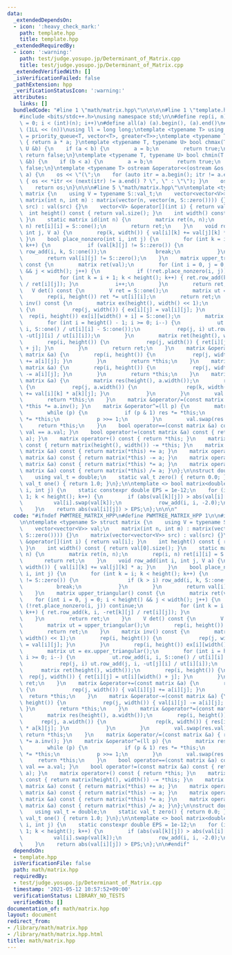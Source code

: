 ```yaml
---
data:
  _extendedDependsOn:
  - icon: ':heavy_check_mark:'
    path: template.hpp
    title: template.hpp
  _extendedRequiredBy:
  - icon: ':warning:'
    path: test/judge.yosupo.jp/Determinant_of_Matrix.cpp
    title: test/judge.yosupo.jp/Determinant_of_Matrix.cpp
  _extendedVerifiedWith: []
  _isVerificationFailed: false
  _pathExtension: hpp
  _verificationStatusIcon: ':warning:'
  attributes:
    links: []
  bundledCode: "#line 1 \"math/matrix.hpp\"\n\n\n\n#line 1 \"template.hpp\"\n\n\n\n\
    #include <bits/stdc++.h>\nusing namespace std;\n\n#define rep(i, n) for (int i\
    \ = 0; i < (int)(n); i++)\n#define all(a) (a).begin(), (a).end()\n#define bit(n)\
    \ (1LL << (n))\nusing ll = long long;\ntemplate <typename T> using priority_queue_rev\
    \ = priority_queue<T, vector<T>, greater<T>>;\ntemplate <typename T> T sq(T a)\
    \ { return a * a; }\ntemplate <typename T, typename U> bool chmax(T &a, const\
    \ U &b) {\n    if (a < b) {\n        a = b;\n        return true;\n    }\n   \
    \ return false;\n}\ntemplate <typename T, typename U> bool chmin(T &a, const U\
    \ &b) {\n    if (b < a) {\n        a = b;\n        return true;\n    }\n    return\
    \ false;\n}\ntemplate <typename T> ostream &operator<<(ostream &os, vector<T>\
    \ a) {\n    os << \"(\";\n    for (auto itr = a.begin(); itr != a.end(); itr++)\
    \ { os << *itr << (next(itr) != a.end() ? \", \" : \"\"); }\n    os << \")\";\n\
    \    return os;\n}\n\n\n#line 5 \"math/matrix.hpp\"\n\ntemplate <typename S> struct\
    \ matrix {\n    using V = typename S::val_t;\n    vector<vector<V>> val;\n   \
    \ matrix(int n, int m) : matrix(vector(n, vector(m, S::zero()))) {}\n    matrix(vector<vector<V>>\
    \ src) : val(src) {}\n    vector<V> &operator[](int i) { return val[i]; }\n  \
    \  int height() const { return val.size(); }\n    int width() const { return val[0].size();\
    \ }\n    static matrix id(int n) {\n        matrix ret(n, n);\n        rep(i,\
    \ n) ret[i][i] = S::one();\n        return ret;\n    }\n    void row_add(int i,\
    \ int j, V a) {\n        rep(k, width()) { val[i][k] += val[j][k] * a; }\n   \
    \ }\n    bool place_nonzero(int i, int j) {\n        for (int k = i; k < height();\
    \ k++) {\n            if (val[k][j] != S::zero()) {\n                if (k > i)\
    \ row_add(i, k, S::one());\n                break;\n            }\n        }\n\
    \        return val[i][j] != S::zero();\n    }\n    matrix upper_triangular()\
    \ const {\n        matrix ret(val);\n        for (int i = 0, j = 0; i < height()\
    \ && j < width(); j++) {\n            if (!ret.place_nonzero(i, j)) continue;\n\
    \            for (int k = i + 1; k < height(); k++) { ret.row_add(k, i, -ret[k][j]\
    \ / ret[i][j]); }\n            i++;\n        }\n        return ret;\n    }\n \
    \   V det() const {\n        V ret = S::one();\n        matrix ut = upper_triangular();\n\
    \        rep(i, height()) ret *= ut[i][i];\n        return ret;\n    }\n    matrix\
    \ inv() const {\n        matrix ex(height(), width() << 1);\n        rep(i, height())\
    \ {\n            rep(j, width()) { ex[i][j] = val[i][j]; }\n        }\n      \
    \  rep(i, height()) ex[i][width() + i] = S::one();\n        matrix ut = ex.upper_triangular();\n\
    \        for (int i = height() - 1; i >= 0; i--) {\n            ut.row_add(i,\
    \ i, S::one() / ut[i][i] - S::one());\n            rep(j, i) ut.row_add(j, i,\
    \ -ut[j][i] / ut[i][i]);\n        }\n        matrix ret(height(), width());\n\
    \        rep(i, height()) {\n            rep(j, width()) { ret[i][j] = ut[i][width()\
    \ + j]; }\n        }\n        return ret;\n    }\n    matrix &operator+=(const\
    \ matrix &a) {\n        rep(i, height()) {\n            rep(j, width()) { val[i][j]\
    \ += a[i][j]; }\n        }\n        return *this;\n    }\n    matrix &operator-=(const\
    \ matrix &a) {\n        rep(i, height()) {\n            rep(j, width()) { val[i][j]\
    \ -= a[i][j]; }\n        }\n        return *this;\n    }\n    matrix &operator*=(const\
    \ matrix &a) {\n        matrix res(height(), a.width());\n        rep(i, height())\
    \ {\n            rep(j, a.width()) {\n                rep(k, width()) { res[i][j]\
    \ += val[i][k] * a[k][j]; }\n            }\n        }\n        val.swap(res.val);\n\
    \        return *this;\n    }\n    matrix &operator/=(const matrix &a) { return\
    \ *this *= a.inv(); }\n    matrix &operator^=(ll p) {\n        matrix res = matrix::id(height());\n\
    \        while (p) {\n            if (p & 1) res *= *this;\n            *this\
    \ *= *this;\n            p >>= 1;\n        }\n        val.swap(res.val);\n   \
    \     return *this;\n    }\n    bool operator==(const matrix &a) const { return\
    \ val == a.val; }\n    bool operator!=(const matrix &a) const { return rel_ops::operator!=(*this,\
    \ a); }\n    matrix operator+() const { return *this; }\n    matrix operator-()\
    \ const { return matrix(height(), width()) -= *this; }\n    matrix operator+(const\
    \ matrix &a) const { return matrix(*this) += a; }\n    matrix operator-(const\
    \ matrix &a) const { return matrix(*this) -= a; }\n    matrix operator*(const\
    \ matrix &a) const { return matrix(*this) *= a; }\n    matrix operator/(const\
    \ matrix &a) const { return matrix(*this) /= a; }\n};\n\nstruct double_field {\n\
    \    using val_t = double;\n    static val_t zero() { return 0.0; }\n    static\
    \ val_t one() { return 1.0; }\n};\n\ntemplate <> bool matrix<double_field>::place_nonzero(int\
    \ i, int j) {\n    static constexpr double EPS = 1e-12;\n    for (int k = i +\
    \ 1; k < height(); k++) {\n        if (abs(val[k][j]) > abs(val[i][j])) {\n  \
    \          val[i].swap(val[k]);\n            row_add(i, i, -2.0);\n        }\n\
    \    }\n    return abs(val[i][j]) > EPS;\n};\n\n\n"
  code: "#ifndef PWMTREE_MATRIX_HPP\n#define PWMTREE_MATRIX_HPP 1\n\n#include \"../template.hpp\"\
    \n\ntemplate <typename S> struct matrix {\n    using V = typename S::val_t;\n\
    \    vector<vector<V>> val;\n    matrix(int n, int m) : matrix(vector(n, vector(m,\
    \ S::zero()))) {}\n    matrix(vector<vector<V>> src) : val(src) {}\n    vector<V>\
    \ &operator[](int i) { return val[i]; }\n    int height() const { return val.size();\
    \ }\n    int width() const { return val[0].size(); }\n    static matrix id(int\
    \ n) {\n        matrix ret(n, n);\n        rep(i, n) ret[i][i] = S::one();\n \
    \       return ret;\n    }\n    void row_add(int i, int j, V a) {\n        rep(k,\
    \ width()) { val[i][k] += val[j][k] * a; }\n    }\n    bool place_nonzero(int\
    \ i, int j) {\n        for (int k = i; k < height(); k++) {\n            if (val[k][j]\
    \ != S::zero()) {\n                if (k > i) row_add(i, k, S::one());\n     \
    \           break;\n            }\n        }\n        return val[i][j] != S::zero();\n\
    \    }\n    matrix upper_triangular() const {\n        matrix ret(val);\n    \
    \    for (int i = 0, j = 0; i < height() && j < width(); j++) {\n            if\
    \ (!ret.place_nonzero(i, j)) continue;\n            for (int k = i + 1; k < height();\
    \ k++) { ret.row_add(k, i, -ret[k][j] / ret[i][j]); }\n            i++;\n    \
    \    }\n        return ret;\n    }\n    V det() const {\n        V ret = S::one();\n\
    \        matrix ut = upper_triangular();\n        rep(i, height()) ret *= ut[i][i];\n\
    \        return ret;\n    }\n    matrix inv() const {\n        matrix ex(height(),\
    \ width() << 1);\n        rep(i, height()) {\n            rep(j, width()) { ex[i][j]\
    \ = val[i][j]; }\n        }\n        rep(i, height()) ex[i][width() + i] = S::one();\n\
    \        matrix ut = ex.upper_triangular();\n        for (int i = height() - 1;\
    \ i >= 0; i--) {\n            ut.row_add(i, i, S::one() / ut[i][i] - S::one());\n\
    \            rep(j, i) ut.row_add(j, i, -ut[j][i] / ut[i][i]);\n        }\n  \
    \      matrix ret(height(), width());\n        rep(i, height()) {\n          \
    \  rep(j, width()) { ret[i][j] = ut[i][width() + j]; }\n        }\n        return\
    \ ret;\n    }\n    matrix &operator+=(const matrix &a) {\n        rep(i, height())\
    \ {\n            rep(j, width()) { val[i][j] += a[i][j]; }\n        }\n      \
    \  return *this;\n    }\n    matrix &operator-=(const matrix &a) {\n        rep(i,\
    \ height()) {\n            rep(j, width()) { val[i][j] -= a[i][j]; }\n       \
    \ }\n        return *this;\n    }\n    matrix &operator*=(const matrix &a) {\n\
    \        matrix res(height(), a.width());\n        rep(i, height()) {\n      \
    \      rep(j, a.width()) {\n                rep(k, width()) { res[i][j] += val[i][k]\
    \ * a[k][j]; }\n            }\n        }\n        val.swap(res.val);\n       \
    \ return *this;\n    }\n    matrix &operator/=(const matrix &a) { return *this\
    \ *= a.inv(); }\n    matrix &operator^=(ll p) {\n        matrix res = matrix::id(height());\n\
    \        while (p) {\n            if (p & 1) res *= *this;\n            *this\
    \ *= *this;\n            p >>= 1;\n        }\n        val.swap(res.val);\n   \
    \     return *this;\n    }\n    bool operator==(const matrix &a) const { return\
    \ val == a.val; }\n    bool operator!=(const matrix &a) const { return rel_ops::operator!=(*this,\
    \ a); }\n    matrix operator+() const { return *this; }\n    matrix operator-()\
    \ const { return matrix(height(), width()) -= *this; }\n    matrix operator+(const\
    \ matrix &a) const { return matrix(*this) += a; }\n    matrix operator-(const\
    \ matrix &a) const { return matrix(*this) -= a; }\n    matrix operator*(const\
    \ matrix &a) const { return matrix(*this) *= a; }\n    matrix operator/(const\
    \ matrix &a) const { return matrix(*this) /= a; }\n};\n\nstruct double_field {\n\
    \    using val_t = double;\n    static val_t zero() { return 0.0; }\n    static\
    \ val_t one() { return 1.0; }\n};\n\ntemplate <> bool matrix<double_field>::place_nonzero(int\
    \ i, int j) {\n    static constexpr double EPS = 1e-12;\n    for (int k = i +\
    \ 1; k < height(); k++) {\n        if (abs(val[k][j]) > abs(val[i][j])) {\n  \
    \          val[i].swap(val[k]);\n            row_add(i, i, -2.0);\n        }\n\
    \    }\n    return abs(val[i][j]) > EPS;\n};\n\n#endif"
  dependsOn:
  - template.hpp
  isVerificationFile: false
  path: math/matrix.hpp
  requiredBy:
  - test/judge.yosupo.jp/Determinant_of_Matrix.cpp
  timestamp: '2021-05-12 10:57:52+09:00'
  verificationStatus: LIBRARY_NO_TESTS
  verifiedWith: []
documentation_of: math/matrix.hpp
layout: document
redirect_from:
- /library/math/matrix.hpp
- /library/math/matrix.hpp.html
title: math/matrix.hpp
---
```


